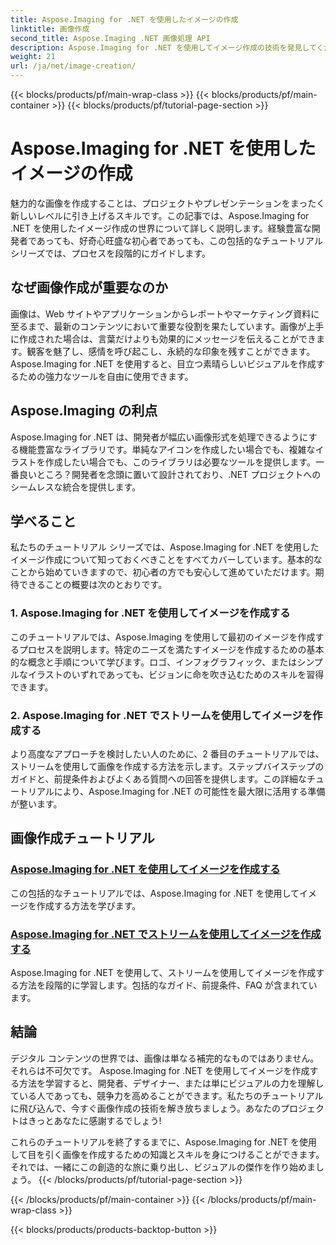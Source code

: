 ```yaml
---
title: Aspose.Imaging for .NET を使用したイメージの作成
linktitle: 画像作成
second_title: Aspose.Imaging .NET 画像処理 API
description: Aspose.Imaging for .NET を使用してイメージ作成の技術を発見してください。この広範なチュートリアル シリーズで、素晴らしいビジュアルを作成する方法を学びましょう。
weight: 21
url: /ja/net/image-creation/
---
```


{{< blocks/products/pf/main-wrap-class >}}
{{< blocks/products/pf/main-container >}}
{{< blocks/products/pf/tutorial-page-section >}}

# Aspose.Imaging for .NET を使用したイメージの作成


魅力的な画像を作成することは、プロジェクトやプレゼンテーションをまったく新しいレベルに引き上げるスキルです。この記事では、Aspose.Imaging for .NET を使用したイメージ作成の世界について詳しく説明します。経験豊富な開発者であっても、好奇心旺盛な初心者であっても、この包括的なチュートリアル シリーズでは、プロセスを段階的にガイドします。

## なぜ画像作成が重要なのか

画像は、Web サイトやアプリケーションからレポートやマーケティング資料に至るまで、最新のコンテンツにおいて重要な役割を果たしています。画像が上手に作成された場合は、言葉だけよりも効果的にメッセージを伝えることができます。観客を魅了し、感情を呼び起こし、永続的な印象を残すことができます。 Aspose.Imaging for .NET を使用すると、目立つ素晴らしいビジュアルを作成するための強力なツールを自由に使用できます。

## Aspose.Imaging の利点

Aspose.Imaging for .NET は、開発者が幅広い画像形式を処理できるようにする機能豊富なライブラリです。単純なアイコンを作成したい場合でも、複雑なイラストを作成したい場合でも、このライブラリは必要なツールを提供します。一番良いところ？開発者を念頭に置いて設計されており、.NET プロジェクトへのシームレスな統合を提供します。

## 学べること

私たちのチュートリアル シリーズでは、Aspose.Imaging for .NET を使用したイメージ作成について知っておくべきことをすべてカバーしています。基本的なことから始めていきますので、初心者の方でも安心して進めていただけます。期待できることの概要は次のとおりです。

### 1. Aspose.Imaging for .NET を使用してイメージを作成する
   このチュートリアルでは、Aspose.Imaging を使用して最初のイメージを作成するプロセスを説明します。特定のニーズを満たすイメージを作成するための基本的な概念と手順について学びます。ロゴ、インフォグラフィック、またはシンプルなイラストのいずれであっても、ビジョンに命を吹き込むためのスキルを習得できます。

### 2. Aspose.Imaging for .NET でストリームを使用してイメージを作成する
   より高度なアプローチを検討したい人のために、2 番目のチュートリアルでは、ストリームを使用して画像を作成する方法を示します。ステップバイステップのガイドと、前提条件およびよくある質問への回答を提供します。この詳細なチュートリアルにより、Aspose.Imaging for .NET の可能性を最大限に活用する準備が整います。

## 画像作成チュートリアル
### [Aspose.Imaging for .NET を使用してイメージを作成する](./create-an-image/)
この包括的なチュートリアルでは、Aspose.Imaging for .NET を使用してイメージを作成する方法を学びます。
### [Aspose.Imaging for .NET でストリームを使用してイメージを作成する](./create-image-using-stream/)
Aspose.Imaging for .NET を使用して、ストリームを使用してイメージを作成する方法を段階的に学習します。包括的なガイド、前提条件、FAQ が含まれています。

## 結論

デジタル コンテンツの世界では、画像は単なる補完的なものではありません。それらは不可欠です。 Aspose.Imaging for .NET を使用してイメージを作成する方法を学習すると、開発者、デザイナー、または単にビジュアルの力を理解している人であっても、競争力を高めることができます。私たちのチュートリアルに飛び込んで、今すぐ画像作成の技術を解き放ちましょう。あなたのプロジェクトはきっとあなたに感謝するでしょう!

これらのチュートリアルを終了するまでに、Aspose.Imaging for .NET を使用して目を引く画像を作成するための知識とスキルを身につけることができます。それでは、一緒にこの創造的な旅に乗り出し、ビジュアルの傑作を作り始めましょう。
{{< /blocks/products/pf/tutorial-page-section >}}

{{< /blocks/products/pf/main-container >}}
{{< /blocks/products/pf/main-wrap-class >}}

{{< blocks/products/products-backtop-button >}}
